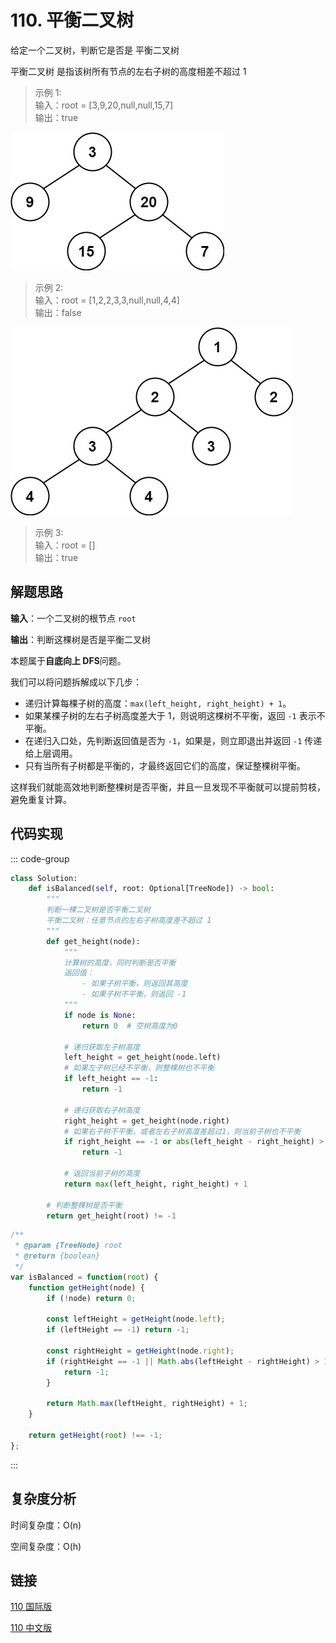 # 110. 平衡二叉树 <Badge type="tip" text="Easy" />

给定一个二叉树，判断它是否是 平衡二叉树  

平衡二叉树 是指该树所有节点的左右子树的高度相差不超过 1

>示例 1:  
输入：root = [3,9,20,null,null,15,7]  
输出：true

![110-1](./assets/110-1.png)

>示例 2:  
输入：root = [1,2,2,3,3,null,null,4,4]  
输出：false

![110-2](./assets/110-2.png)

>示例 3:  
输入：root = []  
输出：true

## 解题思路

**输入**：一个二叉树的根节点 `root`

**输出**：判断这棵树是否是平衡二叉树

本题属于**自底向上 DFS**问题。

我们可以将问题拆解成以下几步：

* 递归计算每棵子树的高度：`max(left_height, right_height) + 1`。
* 如果某棵子树的左右子树高度差大于 1，则说明这棵树不平衡，返回 `-1` 表示不平衡。
* 在递归入口处，先判断返回值是否为 `-1`，如果是，则立即退出并返回 `-1` 传递给上层调用。
* 只有当所有子树都是平衡的，才最终返回它们的高度，保证整棵树平衡。

这样我们就能高效地判断整棵树是否平衡，并且一旦发现不平衡就可以提前剪枝，避免重复计算。

## 代码实现

::: code-group

```python
class Solution:
    def isBalanced(self, root: Optional[TreeNode]) -> bool:
        """
        判断一棵二叉树是否平衡二叉树
        平衡二叉树：任意节点的左右子树高度差不超过 1
        """
        def get_height(node):
            """
            计算树的高度，同时判断是否平衡
            返回值：
                - 如果子树平衡，则返回其高度
                - 如果子树不平衡，则返回 -1
            """
            if node is None:
                return 0  # 空树高度为0
            
            # 递归获取左子树高度
            left_height = get_height(node.left)
            # 如果左子树已经不平衡，则整棵树也不平衡
            if left_height == -1:
                return -1
            
            # 递归获取右子树高度
            right_height = get_height(node.right)
            # 如果右子树不平衡，或者左右子树高度差超过1，则当前子树也不平衡
            if right_height == -1 or abs(left_height - right_height) > 1:
                return -1
            
            # 返回当前子树的高度
            return max(left_height, right_height) + 1
        
        # 判断整棵树是否平衡
        return get_height(root) != -1
```

```javascript
/**
 * @param {TreeNode} root
 * @return {boolean}
 */
var isBalanced = function(root) {
    function getHeight(node) {
        if (!node) return 0;

        const leftHeight = getHeight(node.left);
        if (leftHeight == -1) return -1;

        const rightHeight = getHeight(node.right);
        if (rightHeight == -1 || Math.abs(leftHeight - rightHeight) > 1) {
            return -1;
        }

        return Math.max(leftHeight, rightHeight) + 1;
    }

    return getHeight(root) !== -1;
};
```

:::

## 复杂度分析

时间复杂度：O(n)

空间复杂度：O(h)

## 链接

[110 国际版](https://leetcode.com/problems/balanced-binary-tree/description/)

[110 中文版](https://leetcode.cn/problems/balanced-binary-tree/description/)
